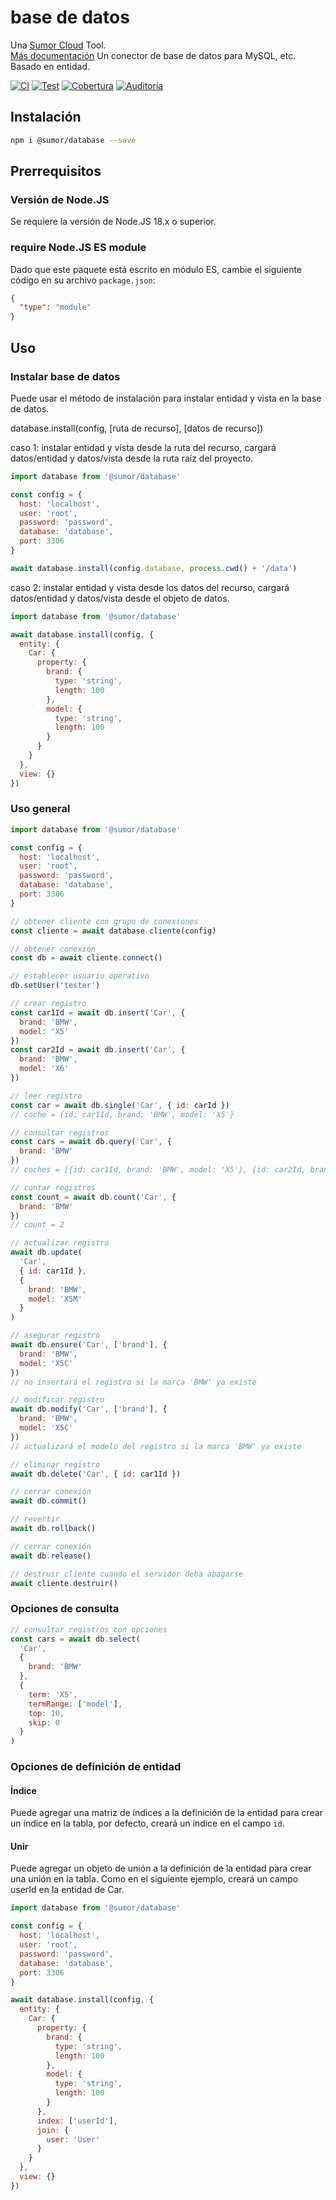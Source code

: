 # base de datos

Una [Sumor Cloud](https://sumor.cloud) Tool.  
[Más documentación](https://sumor.cloud/database) Un conector de base de datos para MySQL, etc. Basado en entidad.

[![CI](https://github.com/sumor-cloud/database/actions/workflows/ci.yml/badge.svg)](https://github.com/sumor-cloud/database/actions/workflows/ci.yml)
[![Test](https://github.com/sumor-cloud/database/actions/workflows/ut.yml/badge.svg)](https://github.com/sumor-cloud/database/actions/workflows/ut.yml)
[![Cobertura](https://github.com/sumor-cloud/database/actions/workflows/coverage.yml/badge.svg)](https://github.com/sumor-cloud/database/actions/workflows/coverage.yml)
[![Auditoría](https://github.com/sumor-cloud/database/actions/workflows/audit.yml/badge.svg)](https://github.com/sumor-cloud/database/actions/workflows/audit.yml)

## Instalación

```bash
npm i @sumor/database --save
```

## Prerrequisitos

### Versión de Node.JS

Se requiere la versión de Node.JS 18.x o superior.

### require Node.JS ES module

Dado que este paquete está escrito en módulo ES, cambie el siguiente código en su archivo `package.json`:

```json
{
  "type": "module"
}
```

## Uso

### Instalar base de datos

Puede usar el método de instalación para instalar entidad y vista en la base de datos.

database.install(config, [ruta de recurso], [datos de recurso])

caso 1: instalar entidad y vista desde la ruta del recurso, cargará datos/entidad y datos/vista desde la ruta raíz del proyecto.

```js
import database from '@sumor/database'

const config = {
  host: 'localhost',
  user: 'root',
  password: 'password',
  database: 'database',
  port: 3306
}

await database.install(config.database, process.cwd() + '/data')
```

caso 2: instalar entidad y vista desde los datos del recurso, cargará datos/entidad y datos/vista desde el objeto de datos.

```js
import database from '@sumor/database'

await database.install(config, {
  entity: {
    Car: {
      property: {
        brand: {
          type: 'string',
          length: 100
        },
        model: {
          type: 'string',
          length: 100
        }
      }
    }
  },
  view: {}
})
```

### Uso general

```js
import database from '@sumor/database'

const config = {
  host: 'localhost',
  user: 'root',
  password: 'password',
  database: 'database',
  port: 3306
}

// obtener cliente con grupo de conexiones
const cliente = await database.cliente(config)

// obtener conexión
const db = await cliente.connect()

// establecer usuario operativo
db.setUser('tester')

// crear registro
const car1Id = await db.insert('Car', {
  brand: 'BMW',
  model: 'X5'
})
const car2Id = await db.insert('Car', {
  brand: 'BMW',
  model: 'X6'
})

// leer registro
const car = await db.single('Car', { id: carId })
// coche = {id: car1Id, brand: 'BMW', model: 'X5'}

// consultar registros
const cars = await db.query('Car', {
  brand: 'BMW'
})
// coches = [{id: car1Id, brand: 'BMW', model: 'X5'}, {id: car2Id, brand: 'BMW', model: 'X6'}]

// contar registros
const count = await db.count('Car', {
  brand: 'BMW'
})
// count = 2

// actualizar registro
await db.update(
  'Car',
  { id: car1Id },
  {
    brand: 'BMW',
    model: 'X5M'
  }
)

// asegurar registro
await db.ensure('Car', ['brand'], {
  brand: 'BMW',
  model: 'X5C'
})
// no insertará el registro si la marca 'BMW' ya existe

// modificar registro
await db.modify('Car', ['brand'], {
  brand: 'BMW',
  model: 'X5C'
})
// actualizará el modelo del registro si la marca 'BMW' ya existe

// eliminar registro
await db.delete('Car', { id: car1Id })

// cerrar conexión
await db.commit()

// revertir
await db.rollback()

// cerrar conexión
await db.release()

// destruir cliente cuando el servidor deba apagarse
await cliente.destruir()
```

### Opciones de consulta

```js
// consultar registros con opciones
const cars = await db.select(
  'Car',
  {
    brand: 'BMW'
  },
  {
    term: 'X5',
    termRange: ['model'],
    top: 10,
    skip: 0
  }
)
```

### Opciones de definición de entidad

#### Índice

Puede agregar una matriz de índices a la definición de la entidad para crear un índice en la tabla, por defecto, creará un índice en el campo `id`.

#### Unir

Puede agregar un objeto de unión a la definición de la entidad para crear una unión en la tabla.
Como en el siguiente ejemplo, creará un campo userId en la entidad de Car.

```js
import database from '@sumor/database'

const config = {
  host: 'localhost',
  user: 'root',
  password: 'password',
  database: 'database',
  port: 3306
}

await database.install(config, {
  entity: {
    Car: {
      property: {
        brand: {
          type: 'string',
          length: 100
        },
        model: {
          type: 'string',
          length: 100
        }
      },
      index: ['userId'],
      join: {
        user: 'User'
      }
    }
  },
  view: {}
})
```
